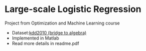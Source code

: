 # Large-scale Logistic Regression
Project from Optimization and Machine Learning course
* Dataset:[kdd2010 (bridge to algebra)](https://www.csie.ntu.edu.tw/~cjlin/libsvmtools/datasets/binary.html)
* Implemented in Matlab
* Read more details in readme.pdf
